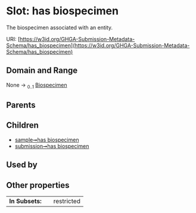 
# Slot: has biospecimen


The biospecimen associated with an entity.

URI: [https://w3id.org/GHGA-Submission-Metadata-Schema/has_biospecimen](https://w3id.org/GHGA-Submission-Metadata-Schema/has_biospecimen)


## Domain and Range

None &#8594;  <sub>0..1</sub> [Biospecimen](Biospecimen.md)

## Parents


## Children

 *  [sample➞has biospecimen](sample_has_biospecimen.md)
 *  [submission➞has biospecimen](submission_has_biospecimen.md)

## Used by


## Other properties

|  |  |  |
| --- | --- | --- |
| **In Subsets:** | | restricted |

